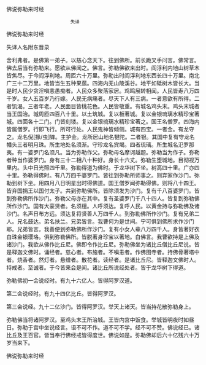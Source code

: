   佛说弥勒来时经  

                        　　失译  

佛说弥勒来时经  

失译人名附东晋录  

舍利弗者。是佛第一弟子。以慈心念天下。往到佛所。前长跪叉手问言。佛常言。佛去后当有弥勒来。愿欲从佛闻之。佛言。弥勒佛欲来出时。阎浮利内地山树草木皆焦尽。于今阎浮利地。周匝六十万里。弥勒出时阎浮利地东西长四十万里。南北广三十二万里。地皆当生五种果蓏。四海内无山陵溪谷。地平如砥树木皆长大。当是时人民少贪淫嗔恚愚痴者。人民众多聚落家居。鸡鸣展转相闻。人民皆寿八万四千岁。女人五百岁乃行嫁。人民无病痛者。尽天下人有三病。一者意欲有所得。二者饥渴。三者年老。人民面目皆桃花色。人民皆敬重。有城名鸡头末。鸡头末城者当王国治。城周匝四百八十里。以土筑城。复以板著城。复以金银琉璃水精珍宝著城。四面各十二门。门皆刻镂。复以金银琉璃水精珍宝著之。国王名僧罗。四海内皆属僧罗。行即飞行。所可行处。人民鬼神皆倾侧。城有四宝。一者金。有龙守之。龙名倪[掾/虫]锋。主护金。龙所居山地名犍陀。二者银。其国中复有守龙名幡头三者明月珠。所生地处名须渐。守珍龙名宾竭。四者琉璃。所生城名氾罗那夷。有一婆罗门名须凡。当为弥勒作父。弥勒母名摩诃越题。弥勒当为作子。弥勒者种当作婆罗门。身有三十二相八十种好。身长十六丈。弥勒生堕城地。目彻视万里内。头中日光照四千里。弥勒得道为佛时。于龙华树下坐。树高四十里。广亦四十里。弥勒得佛时。有八万四千婆罗门。皆往到弥勒所师事之。则弃家作沙门。弥勒到树下坐。用四月八日明星出时得佛道。国王僧罗闻弥勒得佛。则将八十四王。皆弃国捐王以国付太子。共到弥勒佛所。皆除须发为沙门。复有千八百婆罗门。皆到弥勒佛所作沙门。弥勒父母亦在其中。复有圣婆罗门千八十四人。皆复到弥勒佛所作沙门。国有大豪贤者。名须檀。人呼须达。复呼人民。以黄金持与弥勒佛及诸沙门。名声日布方远。须达复将贤善人万四千人。到弥勒佛所作沙门。复有兄弟二人。兄名鼓达。弟名扶兰。兄弟皆言。我曹何为是世间。宁可俱到佛所求作沙门耶。兄弟皆言。我善便到弥勒佛所作沙门。复有小女人辈八万四千人。身皆著好衣白珠金银璎珞。俱到弥勒佛所。皆脱著身珍宝以著地。白佛言。我曹欲持是上佛及诸沙门。我欲从佛作比丘尼。佛即令作比丘尼。弥勒佛坐为诸比丘僧比丘尼说。皆是释迦文佛时。诵经者。慈心者。布施者。不嗔恚者。作佛图寺者。持佛骨著塔中者。烧香者。然灯者。悬缯者。散花者。读经者。是诸比丘尼。皆释迦文佛时人。持戒者。至诚者。于今皆来会是闻。诸比丘所说经处者。皆于龙华树下得道。  

弥勒佛初一会说经时。有九十六亿人。皆得阿罗汉道。  

第二会说经时。有九十四亿比丘。皆得阿罗汉。  

第三会说经。九十二亿沙门。皆得阿罗汉。举天上诸天。皆当持花散弥勒身上。  

弥勒佛当将诸阿罗汉。至鸡头末王所治城。王皆内宫中饭食。举城皆明夜时如昼日。弥勒于宫中坐说经言。语不可不作。道不可不学。经不可不赞。佛说经已。诸比丘及王百官。皆当奉行佛经戒皆得度世。佛说如是。弥勒佛却后六十亿残六十万岁当来下。  

佛说弥勒来时经  
